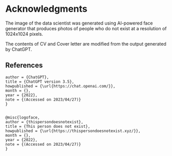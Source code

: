 # Acknowledgments

The image of the data scientist was generated using AI-powered face generator that produces photos of people who do not exist at a resolution of 1024x1024 pixels.

The contents of CV and Cover letter are modified from the output generated by ChatGPT.

## References

```@misc{chatgpt,
author = {ChatGPT},
title = {ChatGPT version 3.5},
howpublished = {\url{https://chat.openai.com/}},
month = {},
year = {2022},
note = {(Accessed on 2023/04/27)}
}


@misc{logoface,
author = {thispersondoesnotexist},
title = {This person does not exist},
howpublished = {\url{https://thispersondoesnotexist.xyz/}},
month = {},
year = {2022},  
note = {(Accessed on 2023/04/27)}
}
```
